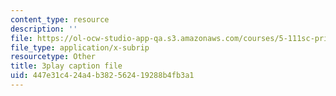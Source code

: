 ```yaml
---
content_type: resource
description: ''
file: https://ol-ocw-studio-app-qa.s3.amazonaws.com/courses/5-111sc-principles-of-chemical-science-fall-2014/447e31c424a4b382562419288b4fb3a1_YEUyMX7kouw.srt
file_type: application/x-subrip
resourcetype: Other
title: 3play caption file
uid: 447e31c4-24a4-b382-5624-19288b4fb3a1
---
```

